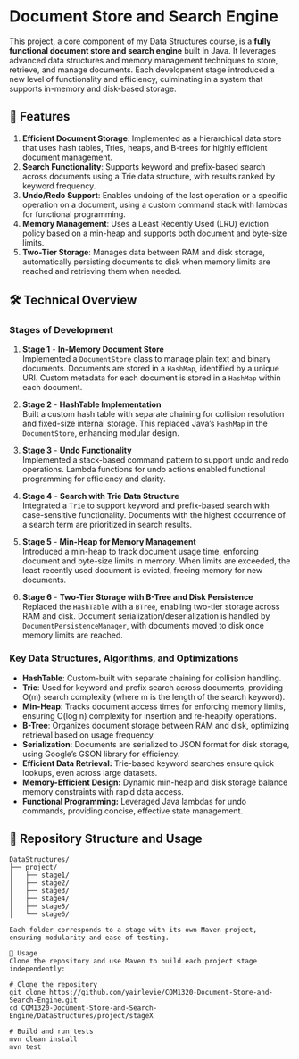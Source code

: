 # Document Store and Search Engine

This project, a core component of my Data Structures course, is a **fully functional document store and search engine** built in Java. It leverages advanced data structures and memory management techniques to store, retrieve, and manage documents. Each development stage introduced a new level of functionality and efficiency, culminating in a system that supports in-memory and disk-based storage.

## 🚀 Features

1. **Efficient Document Storage**: Implemented as a hierarchical data store that uses hash tables, Tries, heaps, and B-trees for highly efficient document management.
2. **Search Functionality**: Supports keyword and prefix-based search across documents using a Trie data structure, with results ranked by keyword frequency.
3. **Undo/Redo Support**: Enables undoing of the last operation or a specific operation on a document, using a custom command stack with lambdas for functional programming.
4. **Memory Management**: Uses a Least Recently Used (LRU) eviction policy based on a min-heap and supports both document and byte-size limits.
5. **Two-Tier Storage**: Manages data between RAM and disk storage, automatically persisting documents to disk when memory limits are reached and retrieving them when needed.

## 🛠️ Technical Overview

### Stages of Development

1. **Stage 1** - **In-Memory Document Store**  
   Implemented a `DocumentStore` class to manage plain text and binary documents. Documents are stored in a `HashMap`, identified by a unique URI. Custom metadata for each document is stored in a `HashMap` within each document.

2. **Stage 2** - **HashTable Implementation**  
   Built a custom hash table with separate chaining for collision resolution and fixed-size internal storage. This replaced Java’s `HashMap` in the `DocumentStore`, enhancing modular design.

3. **Stage 3** - **Undo Functionality**  
   Implemented a stack-based command pattern to support undo and redo operations. Lambda functions for undo actions enabled functional programming for efficiency and clarity.

4. **Stage 4** - **Search with Trie Data Structure**  
   Integrated a `Trie` to support keyword and prefix-based search with case-sensitive functionality. Documents with the highest occurrence of a search term are prioritized in search results.

5. **Stage 5** - **Min-Heap for Memory Management**  
   Introduced a min-heap to track document usage time, enforcing document and byte-size limits in memory. When limits are exceeded, the least recently used document is evicted, freeing memory for new documents.

6. **Stage 6** - **Two-Tier Storage with B-Tree and Disk Persistence**  
   Replaced the `HashTable` with a `BTree`, enabling two-tier storage across RAM and disk. Document serialization/deserialization is handled by `DocumentPersistenceManager`, with documents moved to disk once memory limits are reached.

### Key Data Structures, Algorithms, and Optimizations

- **HashTable**: Custom-built with separate chaining for collision handling.
- **Trie**: Used for keyword and prefix search across documents, providing O(m) search complexity (where m is the length of the search keyword).
- **Min-Heap**: Tracks document access times for enforcing memory limits, ensuring O(log n) complexity for insertion and re-heapify operations.
- **B-Tree**: Organizes document storage between RAM and disk, optimizing retrieval based on usage frequency.
- **Serialization**: Documents are serialized to JSON format for disk storage, using Google’s GSON library for efficiency.
- **Efficient Data Retrieval:** Trie-based keyword searches ensure quick lookups, even across large datasets.
- **Memory-Efficient Design:** Dynamic min-heap and disk storage balance memory constraints with rapid data access.
- **Functional Programming:** Leveraged Java lambdas for undo commands, providing concise, effective state management.

## 📂 Repository Structure and Usage

```plaintext
DataStructures/
├── project/
│   ├── stage1/
│   ├── stage2/
│   ├── stage3/
│   ├── stage4/
│   ├── stage5/
│   └── stage6/

Each folder corresponds to a stage with its own Maven project, ensuring modularity and ease of testing.

🚀 Usage
Clone the repository and use Maven to build each project stage independently:

# Clone the repository
git clone https://github.com/yairlevie/COM1320-Document-Store-and-Search-Engine.git
cd COM1320-Document-Store-and-Search-Engine/DataStructures/project/stageX

# Build and run tests
mvn clean install
mvn test
